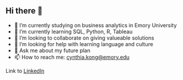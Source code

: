## Hi there 👋

- 🔭 I’m currently studying on business analytics in Emory University
- 🌱 I’m currently learning SQL, Python, R, Tableau
- 👯 I’m looking to collaborate on giving valueable solutions
- 🤔 I’m looking for help with learning language and culture
- 💬 Ask me about my future plan
- 📫 How to reach me: cynthia.kong@emory.edu

Link to [LinkedIn](https://www.linkedin.com/in/xinyue-kong-emorymsba/)
<!--
**cynthia087/cynthia087** is a ✨ _special_ ✨ repository because its `README.md` (this file) appears on your GitHub profile.

Here are some ideas to get you started:

- 🔭 I’m currently working on ...
- 🌱 I’m currently learning ...
- 👯 I’m looking to collaborate on ...
- 🤔 I’m looking for help with ...
- 💬 Ask me about ...
- 📫 How to reach me: ...
- 😄 Pronouns: ...
- ⚡ Fun fact: ...
-->

